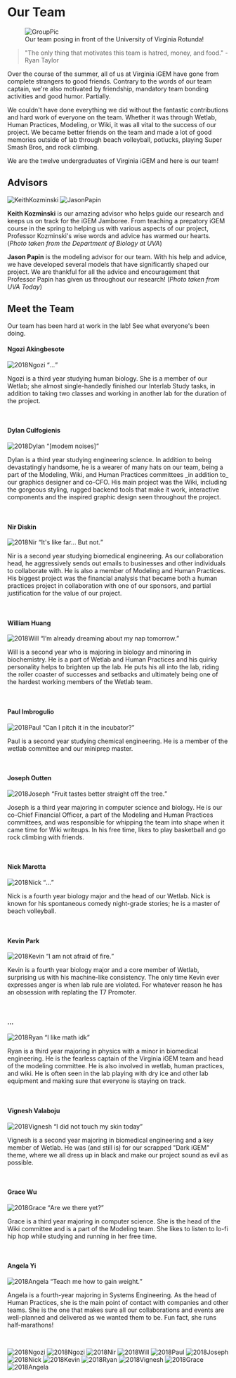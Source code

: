 # Our Team

<figure>
<img src="/images/TeamPhotos/GroupPic.jpg" alt="GroupPic">
<figcaption>Our team posing in front of the University of Virginia Rotunda!</figcaption>
</figure>

> "The only thing that motivates this team is hatred, money, and food." -Ryan Taylor

Over the course of the summer, all of us at Virginia iGEM have gone from complete strangers to good friends. Contrary to the words of our team captain, we're also motivated by friendship, mandatory team bonding activities and good humor. Partially. 

We couldn't have done everything we did without the fantastic contributions and hard work of everyone on the team. Whether it was through Wetlab, Human Practices, Modeling, or Wiki, it was all vital to the success of our project. We became better friends on the team and made a lot of good memories outside of lab through beach volleyball, potlucks, playing Super Smash Bros, and rock climbing. 

We are the twelve undergraduates of Virginia iGEM and here is our team!

## Advisors
<img src="/images/Sponsors/Kozminski.jpg" alt="KeithKozminski" id="advisor">
<img src="/images/Sponsors/Papin.jpg" alt="JasonPapin" id="advisor">

**Keith Kozminski** is our amazing advisor who helps guide our research and keeps us on track for the iGEM Jamboree. From teaching a prepatory iGEM course in the spring to helping us with various aspects of our project, Professor Kozminski's wise words and advice has warmed our hearts. (_Photo taken from the Department of Biology at UVA_)

**Jason Papin** is the modeling advisor for our team. With his help and advice, we have developed several models that have significantly shaped our project. We are thankful for all the advice and encouragement that Professor Papin has given us throughout our research! (_Photo taken from UVA Today_)

## Meet the Team 

Our team has been hard at work in the lab! See what everyone's been doing.

<p>
	<div class="team-bio">
		<div class= "unhidden" id="Ngozi">
			<h4>Ngozi Akingbesote</h4>
			<img src="images/TeamPhotos/2018Ngozi.jpg" alt="2018Ngozi" id="img-bio">
                     <q>...</q>
			<p>Ngozi is a third year studying human biology. She is a member of our Wetlab; she almost single-handedly finished our Interlab Study tasks, in addition to taking two classes and working in another lab for the duration of the project.</p>
			<br>
		</div>
		<div class= "hidden" id="Dylan">
			<h4>Dylan Culfogienis</h4>
			<img src="images/TeamPhotos/2018Dylan1.jpg" alt="2018Dylan" id="img-bio">
			<q>[modem noises]</q>
			<p>Dylan is a third year studying engineering science. In addition to being devastatingly handsome, he is a wearer of many hats on our team, being a part of the Modeling, Wiki, and Human Practices committees _in addition to_ our graphics designer and co-CFO. His main project was the Wiki, including the gorgeous styling, rugged backend tools that make it work, interactive components and the inspired graphic design seen throughout the project.</p>
			<br>
		</div>
		<div class= "hidden" id="Nir">
			<h4>Nir Diskin</h4>
			<img src="images/TeamPhotos/2018Nir1.jpg" alt="2018Nir" id="img-bio">
                     <q>It's like far... But not.</q>
			<p>Nir is a second year studying biomedical engineering. As our collaboration head, he aggressively sends out emails to businesses and other individuals to collaborate with. He is also a member of Modeling and Human Practices. His biggest project was the financial analysis that became both a human practices project in collaboration with one of our sponsors, and partial justification for the value of our project.</p>
			<br>
		</div>
		<div class= "hidden" id="Will">
			<h4> William Huang </h4>
			<img src="images/TeamPhotos/2018Will1.jpg" alt="2018Will" id="img-bio">
                     <q>I’m already dreaming about my nap tomorrow.</q>
			<p>Will is a second year who is majoring in biology and minoring in biochemistry. He is a part of Wetlab and Human Practices and his quirky personality helps to brighten up the lab. He puts his all into the lab, riding the roller coaster of successes and setbacks and ultimately being one of the hardest working members of the Wetlab team.</p>	
			<br>
		</div>
		<div class= "hidden" id="Paul">
			<h4>Paul Imbrogulio</h4>
			<img src="images/TeamPhotos/2018Paul.jpg" alt="2018Paul" id="img-bio">
                     <q>Can I pitch it in the incubator?</q>
			<p>Paul is a second year studying chemical engineering. He is a member of the wetlab committee and our miniprep master. </p>
			<br>
		</div>
		<div class= "hidden" id="Joseph">
			<h4>Joseph Outten</h4>
			<img src="images/TeamPhotos/2018Joseph1.jpg" alt="2018Joseph" id="img-bio">
                     <q>Fruit tastes better straight off the tree.</q>
			<p>Joseph is a third year majoring in computer science and biology. He is our co-Chief Financial Officer, a part of the Modeling and Human Practices committees, and was responsible for whipping the team into shape when it came time for Wiki writeups.  In his free time, likes to play basketball and go rock climbing with friends.
			</p>
			<br>
		</div>
		<div class= "hidden" id="Nick">
			<h4>Nick Marotta</h4>
			<img src="images/TeamPhotos/2018Nick1.jpg" alt="2018Nick" id="img-bio">
                     <q>...</q>
			<p>Nick is a fourth year biology major and the head of our Wetlab. Nick is known for his spontaneous comedy night-grade stories; he is a master of beach volleyball.</p>
			<br>
		</div>
		<div class= "hidden" id="Kevin">
			<h4>Kevin Park</h4>
			<img src="images/TeamPhotos/2018Kevin1.jpg" alt="2018Kevin" id="img-bio">
                     <q>I am not afraid of fire.</q>
			<p>Kevin is a fourth year biology major and a core member of Wetlab, surprising us with his machine-like consistency. The only time Kevin ever expresses anger is when lab rule are violated. For whatever reason he has an obsession with replating the T7 Promoter.</p> 
			<br>
		</div>
		<div class= "hidden" id="Ryan">
			<h4>...</h4>
			<img src="images/TeamPhotos/2018Ryan1.jpg" alt="2018Ryan" id="img-bio">
                     <q>I like math idk</q>
			<p>Ryan is a third year majoring in physics with a minor in biomedical engineering. He is the fearless captain of the Virginia iGEM team and head of the modeling committee. He is also involved in wetlab, human practices, and wiki. He is often seen in the lab playing with dry ice and other lab equipment and making sure that everyone is staying on track.</p>
			<br>
		</div>
		<div class= "hidden" id="Vignesh">
			<h4>Vignesh Valaboju</h4>
			<img src="images/TeamPhotos/2018Vignesh1.jpg" alt="2018Vignesh" id="img-bio">
                     <q>I did not touch my skin today</q>
			<p>Vignesh is a second year majoring in biomedical engineering and a key member of Wetlab. He was (and still is) for our scrapped "Dark iGEM" theme, where we all dress up in black and make our project sound as evil as possible.</p>
			<br>
		</div>
		<div class= "hidden" id="Grace">
			<h4>Grace Wu</h4>
			<img src="images/TeamPhotos/2018Grace1.jpg" alt="2018Grace" id="img-bio">
                     <q>Are we there yet?</q>
			<p>Grace is a third year majoring in computer science. She is the head of the Wiki committee and is a part of the Modeling team. She likes to listen to lo-fi hip hop while studying and running in her free time.</p>
			<br>
		</div>
		<div class= "hidden" id="Angela">
			<h4>Angela Yi</h4>
			<img src="images/TeamPhotos/2018Angela1.jpg" alt="2018Angela" id="img-bio">
            <q>Teach me how to gain weight.</q>
			<p>Angela is a fourth-year majoring in Systems Engineering. As the head of Human Practices, she is the main point of contact with companies and other teams. She is the one that makes sure all our collaborations and events are well-planned and delivered as we wanted them to be. Fun fact, she runs half-marathons!</p>
			<br>
		</div>
	</div> 
</p>

<p id="image_gallery" class="template">
	<img src="images/TeamPhotos/2018Ngozi.jpg" alt="2018Ngozi" id="2018Ngozi">
	<img src="images/TeamPhotos/2018Dylan.jpg" alt="2018Ngozi" id="2018Dylan">
	<img src="images/TeamPhotos/2018Nir.jpg" alt="2018Nir" id="2018Nir">
	<img src="images/TeamPhotos/2018Will.jpg" alt="2018Will" id="2018Will">
	<img src="images/TeamPhotos/2018Paul.jpg" alt="2018Paul" id="2018Paul">
	<img src="images/TeamPhotos/2018Joseph.jpg" alt="2018Joseph" id="2018Joseph">
	<img src="images/TeamPhotos/2018Nick.jpg" alt="2018Nick" id="2018Nick">
	<img src="images/TeamPhotos/2018Kevin.jpg" alt="2018Kevin" id="2018Kevin">
	<img src="images/TeamPhotos/2018Ryan.jpg" alt="2018Ryan" id="2018Ryan">
	<img src="images/TeamPhotos/2018Vignesh.jpg" alt="2018Vignesh" id="2018Vignesh">
	<img src="images/TeamPhotos/2018Grace.jpg" alt="2018Grace" id="2018Grace">
	<img src="images/TeamPhotos/2018Angela.jpg" alt="2018Angela" id="2018Angela">
</p>
